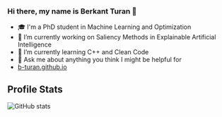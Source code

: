 ### Hi there, my name is Berkant Turan 👋
- 🎓 I'm a PhD student in Machine Learning and Optimization
- 🔭 I’m currently working on Saliency Methods in Explainable Artificial Intelligence
- 🌱 I’m currently learning C++ and Clean Code
- 💬 Ask me about anything you think I might be helpful for 
- [b-turan.github.io](https://b-turan.github.io/)
## Profile Stats
![GitHub stats](https://github-readme-stats.vercel.app/api?username=b-turan&count_private=true&show_icons=true&theme=nightowl)
